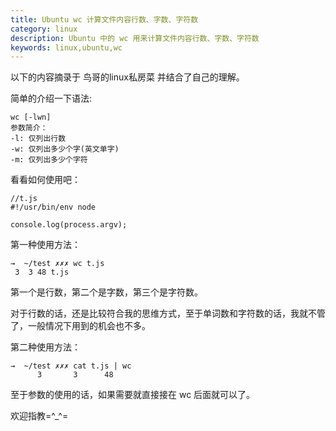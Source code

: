```yaml
---
title: Ubuntu wc 计算文件内容行数、字数、字符数
category: linux
description: Ubuntu 中的 wc 用来计算文件内容行数、字数、字符数
keywords: linux,ubuntu,wc
---
```


以下的内容摘录于 鸟哥的linux私房菜 并结合了自己的理解。

简单的介绍一下语法:

    wc [-lwn]
    参数简介：
    -l: 仅列出行数
    -w: 仅列出多少个字(英文单字)
    -m: 仅列出多少个字符
    
看看如何使用吧：

    //t.js
    #!/usr/bin/env node
    
    console.log(process.argv);
    
第一种使用方法：

    →  ~/test ✗✗✗ wc t.js
     3  3 48 t.js

第一个是行数，第二个是字数，第三个是字符数。

对于行数的话，还是比较符合我的思维方式，至于单词数和字符数的话，我就不管了，一般情况下用到的机会也不多。

第二种使用方法：

    →  ~/test ✗✗✗ cat t.js | wc 
          3       3      48

至于参数的使用的话，如果需要就直接接在 wc 后面就可以了。

欢迎指教=^_^=
